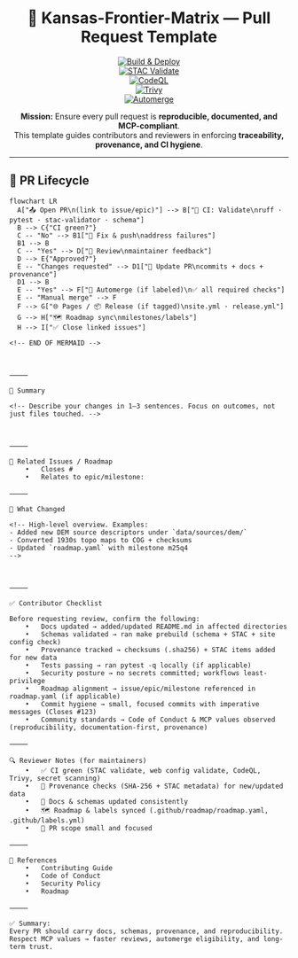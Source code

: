 <div align="center">

# 🚀 Kansas-Frontier-Matrix — Pull Request Template

[![Build & Deploy](https://github.com/bartytime4life/Kansas-Frontier-Matrix/actions/workflows/site.yml/badge.svg)](../.github/workflows/site.yml)  
[![STAC Validate](https://github.com/bartytime4life/Kansas-Frontier-Matrix/actions/workflows/stac-validate.yml/badge.svg)](../.github/workflows/stac-validate.yml)  
[![CodeQL](https://github.com/bartytime4life/Kansas-Frontier-Matrix/actions/workflows/codeql.yml/badge.svg)](../.github/workflows/codeql.yml)  
[![Trivy](https://github.com/bartytime4life/Kansas-Frontier-Matrix/actions/workflows/trivy.yml/badge.svg)](../.github/workflows/trivy.yml)  
[![Automerge](https://github.com/bartytime4life/Kansas-Frontier-Matrix/actions/workflows/automerge.yml/badge.svg)](../.github/workflows/automerge.yml)

**Mission:** Ensure every pull request is **reproducible, documented, and MCP-compliant**.  
This template guides contributors and reviewers in enforcing **traceability, provenance, and CI hygiene**.  

</div>

---

## 🔄 PR Lifecycle

```mermaid
flowchart LR
  A["📤 Open PR\n(link to issue/epic)"] --> B["🧪 CI: Validate\nruff · pytest · stac-validator · schema"]
  B --> C{"CI green?"}
  C -- "No" --> B1["🔁 Fix & push\naddress failures"]
  B1 --> B
  C -- "Yes" --> D["🧍 Review\nmaintainer feedback"]
  D --> E{"Approved?"}
  E -- "Changes requested" --> D1["🔁 Update PR\ncommits + docs + provenance"]
  D1 --> B
  E -- "Yes" --> F["🤖 Automerge (if labeled)\n✅ all required checks"]
  E -- "Manual merge" --> F
  F --> G["🌐 Pages / 📦 Release (if tagged)\nsite.yml · release.yml"]
  G --> H["🗺️ Roadmap sync\nmilestones/labels"]
  H --> I["✅ Close linked issues"]

<!-- END OF MERMAID -->



⸻

📝 Summary

<!-- Describe your changes in 1–3 sentences. Focus on outcomes, not just files touched. -->



⸻

🔗 Related Issues / Roadmap
	•	Closes #
	•	Relates to epic/milestone: 

⸻

📂 What Changed

<!-- High-level overview. Examples:
- Added new DEM source descriptors under `data/sources/dem/`
- Converted 1930s topo maps to COG + checksums
- Updated `roadmap.yaml` with milestone m25q4
-->



⸻

✅ Contributor Checklist

Before requesting review, confirm the following:
	•	Docs updated → added/updated README.md in affected directories
	•	Schemas validated → ran make prebuild (schema + STAC + site config check)
	•	Provenance tracked → checksums (.sha256) + STAC items added for new data
	•	Tests passing → ran pytest -q locally (if applicable)
	•	Security posture → no secrets committed; workflows least-privilege
	•	Roadmap alignment → issue/epic/milestone referenced in roadmap.yaml (if applicable)
	•	Commit hygiene → small, focused commits with imperative messages (Closes #123)
	•	Community standards → Code of Conduct & MCP values observed (reproducibility, documentation-first, provenance)

⸻

🔍 Reviewer Notes (for maintainers)
	•	✅ CI green (STAC validate, web config validate, CodeQL, Trivy, secret scanning)
	•	🔎 Provenance checks (SHA-256 + STAC metadata) for new/updated data
	•	📖 Docs & schemas updated consistently
	•	🗺️ Roadmap & labels synced (.github/roadmap/roadmap.yaml, .github/labels.yml)
	•	🎯 PR scope small and focused

⸻

📖 References
	•	Contributing Guide
	•	Code of Conduct
	•	Security Policy
	•	Roadmap

⸻

✅ Summary:
Every PR should carry docs, schemas, provenance, and reproducibility.
Respect MCP values → faster reviews, automerge eligibility, and long-term trust.